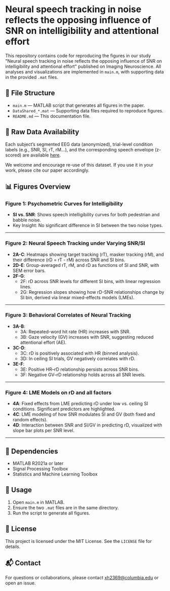 # Neural speech tracking in noise reflects the opposing influence of SNR on intelligibility and attentional effort

This repository contains code for reproducing the figures in our study "Neural speech tracking in noise reflects the opposing influence of SNR on intelligibility and attentional effort" published on Imaging Neuroscience. All analyses and visualizations are implemented in `main.m`, with supporting data in the provided `.mat` files.

## 📂 File Structure

- `main.m` — MATLAB script that generates all figures in the paper.
- `DataShared_*.mat` — Supporting data files required to reproduce figures.
- `README.md` — This documentation file.

## 📁 Raw Data Availability
Each subject’s segmented EEG data (anonymized), trial-level condition labels (e.g., SNR, SI, rT, rM…), and the corresponding speech envelope (z-scored) are available [here](https://drive.google.com/drive/folders/11HDm6lznZfOf0DFdz8fj2uAIIqYmgjl-?usp=sharing).

We welcome and encourage re-use of this dataset. If you use it in your work, please cite our paper accordingly.

## 📊 Figures Overview

### Figure 1: Psychometric Curves for Intelligibility
- **SI vs. SNR**: Shows speech intelligibility curves for both pedestrian and babble noise.
- Key Insight: No significant difference in SI between the two noise types.

---

### Figure 2: Neural Speech Tracking under Varying SNR/SI
- **2A-C**: Heatmaps showing target tracking (rT), masker tracking (rM), and their difference (rD = rT - rM) across SNR and SI bins.
- **2D-E**: Group-averaged rT, rM, and rD as functions of SI and SNR, with SEM error bars.
- **2F-G**:  
  - 2F: rD across SNR levels for different SI bins, with linear regression lines.  
  - 2G: Regression slopes showing how rD-SNR relationships change by SI bin, derived via linear mixed-effects models (LMEs).

---

### Figure 3: Behavioral Correlates of Neural Tracking
- **3A-B**:  
  - 3A: Repeated-word hit rate (HR) increases with SNR.  
  - 3B: Gaze velocity (GV) increases with SNR, suggesting reduced attentional effort (AE).
- **3C-D**:  
  - 3C: rD is positively associated with HR (binned analysis).  
  - 3D: In ceiling SI trials, GV negatively correlates with rD.
- **3E-F**:  
  - 3E: Positive HR–rD relationship persists across SNR bins.  
  - 3F: Negative GV–rD relationship holds across all SNR levels.

---

### Figure 4: LME Models on rD and all factors
- **4A**: Fixed effects from LME predicting rD under low vs. ceiling SI conditions. Significant predictors are highlighted.
- **4C**: LME modeling of how SNR modulates SI and GV (both fixed and random effects).
- **4D**: Interaction between SNR and SI/GV in predicting rD, visualized with slope bar plots per SNR level.

---

## 📎 Dependencies

- MATLAB R2021a or later
- Signal Processing Toolbox
- Statistics and Machine Learning Toolbox

## 📌 Usage

1. Open `main.m` in MATLAB.
2. Ensure the two `.mat` files are in the same directory.
3. Run the script to generate all figures.

## 📄 License

This project is licensed under the MIT License. See the `LICENSE` file for details.

## 📬 Contact

For questions or collaborations, please contact xh2369@columbia.edu or open an issue.
